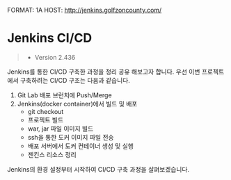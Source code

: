 FORMAT: 1A
HOST: http://jenkins.golfzoncounty.com/

# **Jenkins CI/CD**
>   - Version 2.436

Jenkins를 통한 CI/CD 구축한 과정을 정리 공유 해보고자 합니다.
우선 이번 프로젝트에서 구축하려는 CI/CD 구조는 다음과 같습니다.

1. Git Lab 배포 브런치에 Push/Merge
2. Jenkins(docker container)에서 빌드 및 배포
    + git checkout
    + 프로젝트 빌드
    + war, jar 파일 이미지 빌드
    + ssh을 통한 도커 이미지 파일 전송
    + 배포 서버에서 도커 컨테이너 생성 및 실행
    + 젠킨스 리소스 정리

Jenkins의 환경 설정부터 시작하여 CI/CD 구축 과정을 살펴보겠습니다.

